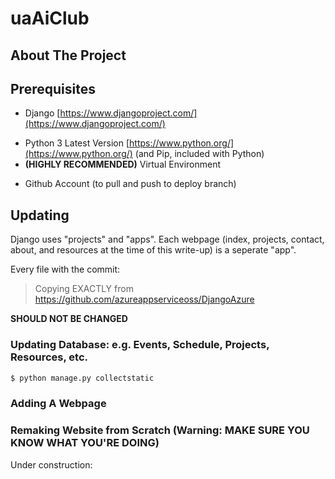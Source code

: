# uaAiClub

## About The Project

## Prerequisites 
- Django [https://www.djangoproject.com/](https://www.djangoproject.com/)
* Python 3 Latest Version [https://www.python.org/](https://www.python.org/) (and Pip, included with Python) 
* **(HIGHLY RECOMMENDED)** Virtual Environment
- Github Account (to pull and push to deploy branch) 

## Updating

Django uses "projects" and "apps".  Each webpage (index, projects, contact, about, and resources at the time of this write-up) is a seperate "app". 

Every file with the commit: 

>Copying EXACTLY from https://github.com/azureappserviceoss/DjangoAzure 

**SHOULD NOT BE CHANGED**
### Updating Database: e.g. Events, Schedule, Projects, Resources, etc. 


```python
$ python manage.py collectstatic
```

### Adding A Webpage 

### Remaking Website from Scratch (Warning: MAKE SURE YOU KNOW WHAT YOU'RE DOING)
Under construction:
